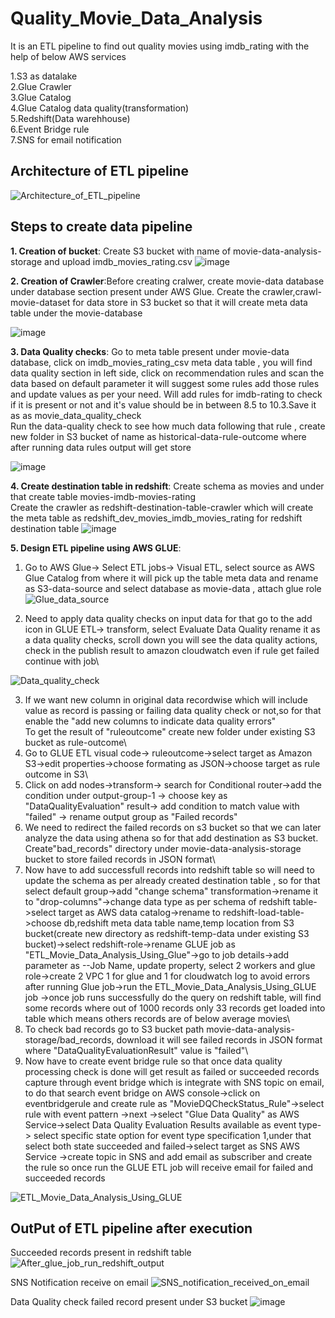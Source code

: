 
# Quality_Movie_Data_Analysis

It is an ETL pipeline to find out quality movies using imdb_rating with the help of below AWS services

1.S3 as datalake\
2.Glue Crawler\
3.Glue Catalog\
4.Glue Catalog data quality(transformation)\
5.Redshift(Data warehhouse)\
6.Event Bridge rule\
7.SNS for email notification


## Architecture of ETL pipeline

![Architecture_of_ETL_pipeline](https://github.com/pritishete/Quality_Movie_Data_Analysis/assets/57429486/1aead0fe-9ec3-416c-b611-5918994e2c7d)



## Steps to create data pipeline

**1. Creation of bucket**: Create S3 bucket with name of movie-data-analysis-storage  and upload imdb_movies_rating.csv
![image](https://github.com/pritishete/Quality_Movie_Data_Analysis/assets/57429486/00f54767-4119-45b4-8ee0-2e8301d709d1)


**2. Creation of Crawler**:Before creating cralwer, create movie-data database under database section present under AWS Glue. Create the crawler,crawl-movie-dataset for data store in S3 bucket so that it will create meta data table under the movie-database

![image](https://github.com/pritishete/Quality_Movie_Data_Analysis/assets/57429486/dc94aadb-d9da-4530-8a21-63e52645e574)


**3. Data Quality checks**: Go to meta table present under movie-data database, click on imdb_movies_rating_csv meta data table , you will find data quality section in left side, click on recommendation rules and scan the data based on default parameter it will suggest some rules add those rules and update values as per your need. Will add rules  for imdb-rating to check if it is present or not and it's value should be in between 8.5 to 10.3.Save it as as movie_data_quality_check\
Run the data-quality check to see how much data following that rule , create new folder in S3 bucket of name as historical-data-rule-outcome where after running data rules output will get store

![image](https://github.com/pritishete/Quality_Movie_Data_Analysis/assets/57429486/6453fbfd-5daa-41b8-8a61-664f003c322c)


**4. Create destination table in redshift**: Create schema as movies and under that create table movies-imdb-movies-rating\
Create the crawler as redshift-destination-table-crawler which will create the meta table as redshift_dev_movies_imdb_movies_rating for redshift destination table
![image](https://github.com/pritishete/Quality_Movie_Data_Analysis/assets/57429486/2b57b5fc-8cc1-4036-a975-104b6ad73b0c)


**5. Design ETL pipeline using AWS GLUE**:
1. Go to AWS Glue-> Select ETL jobs-> Visual ETL, select source as AWS Glue Catalog from where it will pick up the table meta data and rename as S3-data-source and select database as movie-data , attach glue role\
   ![Glue_data_source](https://github.com/pritishete/Quality_Movie_Data_Analysis/assets/57429486/e9389773-7180-4ed4-922c-0b27d7a572d5)

2. Need to apply data quality checks on input data for that go to the add icon  in GLUE ETL-> transform, 
select Evaluate Data Quality rename it as a data quality checks, scroll down you will see the data quality actions, check in the publish result to amazon cloudwatch even if rule get failed continue with job\

![Data_quality_check](https://github.com/pritishete/Quality_Movie_Data_Analysis/assets/57429486/c4cb39a8-fc2d-4eb8-8676-58f7c449dfff)

3. If we want new column in original data recordwise which will include  value as record is passing or failing data quality check or not,so for that enable the "add new columns to indicate data quality errors"\
To get the result of "ruleoutcome" create new folder under existing S3 bucket as rule-outcome\
4. Go to GLUE ETL visual code-> ruleoutcome->select target as Amazon S3->edit properties->choose formating  as JSON->choose target as rule outcome in S3\
5. Click on add nodes->transform-> search for Conditional router->add the condition under output-group-1 -> choose key as "DataQualityEvaluation" result-> add condition to match value with "failed" -> rename output group as "Failed records"
6. We need to redirect the failed records on s3 bucket
so that we can later analyze the data using athena so for that add destination as S3 bucket.\
Create"bad_records" directory under  movie-data-analysis-storage bucket to store failed records in JSON format\
7. Now have to add successfull records into redshift table so will need to update the schema as per already created destination table , so for that select default group->add "change schema" transformation->rename it to "drop-columns"->change data type as per schema of redshift table->select target as AWS data catalog->rename to redshift-load-table->choose db,redshift meta data table name,temp location from S3 bucket(create new directory as redshift-temp-data under existing S3 bucket)->select redshift-role->rename GLUE job as "ETL_Movie_Data_Analysis_Using_Glue"->go to 
job details->add parameter as --Job Name, update property, select 2 workers and glue role->create 2 VPC 1 for glue and 1 for cloudwatch log to avoid errors after running Glue job->run the ETL_Movie_Data_Analysis_Using_GLUE job ->once job runs successfully do the query on redshift table, will find some records where out of 1000 records only 33 records get loaded into table which means others records are of below average movies\
8. To check bad records go to S3 bucket path movie-data-analysis-storage/bad_records, download it will see failed records in JSON format where "DataQualityEvaluationResult" value is "failed"\
9. Now have to create event bridge rule so that once data quality processing check is done will get result as failed or succeeded records  capture through event bridge which is integrate with SNS topic on email, to do that search event bridge on AWS console->click on eventbridgerule and create rule as "MovieDQCheckStatus_Rule"->select rule with event pattern ->next ->select "Glue Data Quality" as AWS Service->select Data Quality Evaluation Results available as event type-> select specific state option for event type specification 1,under that select both state succeeded and failed->select 
target as SNS AWS Service ->create topic in SNS and add email as subscriber and create the rule so once run the GLUE ETL job will receive email for failed and succeeded records

![ETL_Movie_Data_Analysis_Using_GLUE](https://github.com/pritishete/Quality_Movie_Data_Analysis/assets/57429486/878079cc-4ecd-4237-a805-774480003f16)



## OutPut of ETL pipeline after execution



Succeeded records present in redshift table 
![After_glue_job_run_redshift_output](https://github.com/pritishete/Quality_Movie_Data_Analysis/assets/57429486/75179559-fc4e-43b9-901b-d791d448b9af)

SNS Notification receive on email
![SNS_notification_received_on_email](https://github.com/pritishete/Quality_Movie_Data_Analysis/assets/57429486/bee4f1e6-2830-4aa8-aa68-16db53b2df45)

Data Quality check failed record present under S3 bucket
![image](https://github.com/pritishete/Quality_Movie_Data_Analysis/assets/57429486/043d4e04-b011-4231-bf8f-6afcf431fb22)

































































    









